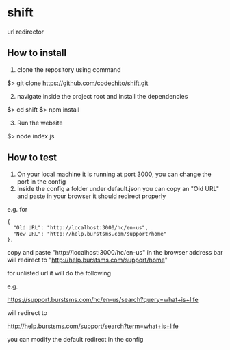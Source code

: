# shift
url redirector

## How to install

1. clone the repository using command

$> git clone https://github.com/codechito/shift.git

2. navigate inside the project root and install the dependencies

$> cd shift
$> npm install

3. Run the website

$> node index.js

## How to test

1. On your local machine it is running at port 3000, you can change the port in the config
2. Inside the config a folder under default.json you can copy an "Old URL" and paste in your browser it should redirect properly

e.g. for 

```       
{
  "Old URL": "http://localhost:3000/hc/en-us",
  "New URL": "http://help.burstsms.com/support/home"
},
```

copy and paste "http://localhost:3000/hc/en-us" in the browser address bar will redirect to "http://help.burstsms.com/support/home"

for unlisted url it will do the following

e.g.

https://support.burstsms.com/hc/en-us/search?query=what+is+life

will redirect to 

http://help.burstsms.com/support/search?term=what+is+life

you can modify the default redirect in the config


